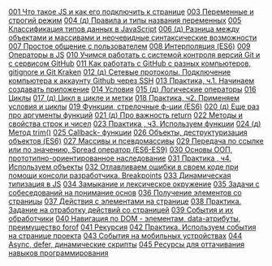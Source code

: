 
[001 Что такое JS и как его подключить к странице](001%20Что%20такое%20JS%20и%20как%20его%20подключить%20к%20странице.md)
[003 Переменные и строгий режим](003%20Переменные%20и%20строгий%20режим.md)
[004 (д) Правила и типы названия переменных](004%20(д)%20Правила%20и%20типы%20названия%20переменных.md)
[005 Классификация типов данных в JavaScript](005%20Классификация%20типов%20данных%20в%20JavaScript.md)
[006 (д) Разница между объектами и массивами и неочевидные синтаксические возможности](006%20(д)%20Разница%20между%20объектами%20и%20массивами%20и%20неочевидные%20синтаксические%20возможности.md)
[007 Простое общение с пользователем](007%20Простое%20общение%20с%20пользователем.md)
[008 Интерполяция (ES6)](008%20Интерполяция%20(ES6).md)
[009 Операторы в JS](009%20Операторы%20в%20JS.md)
[010 Учимся работать с системой контроля версий Git и с сервисом GitHub](010%20Учимся%20работать%20с%20системой%20контроля%20версий%20Git%20и%20с%20сервисом%20GitHub.md)
[011 Как работать с GitHub с разных компьютеров, gitignore и Git Kraken](011%20Как%20работать%20с%20GitHub%20с%20разных%20компьютеров,%20gitignore%20и%20Git%20Kraken.md)
[012 (д) Сетевые протоколы. Подключение компьютера к аккаунту Github через SSH](012%20(д)%20Сетевые%20протоколы.%20Подключение%20компьютера%20к%20аккаунту%20Github%20через%20SSH.md)
[013 Практика, ч.1. Начинаем создавать приложение](013%20Практика,%20ч.1.%20Начинаем%20создавать%20приложение.md)
[014 Условия](014%20Условия.md)
[015 (д) Логические операторы](015%20(д)%20Логические%20операторы.md)
[016 Циклы](016%20Циклы.md)
[017 (д) Цикл в цикле и метки](017%20(д)%20Цикл%20в%20цикле%20и%20метки.md)
[018 Практика, ч2. Применяем условия и циклы](018%20Практика,%20ч2.%20Применяем%20условия%20и%20циклы.md)
[019 Функции, стрелочные ф-ции (ES6)](019%20Функции,%20стрелочные%20ф-ции%20(ES6).md)
[020 (д) Еще раз про аргументы функций](020%20(д)%20Еще%20раз%20про%20аргументы%20функций.md)
[021 (д) Про важность return](021%20(д)%20Про%20важность%20return.md)
[022 Методы и свойства строк и чисел](022%20Методы%20и%20свойства%20строк%20и%20чисел.md)
[023 Практика , ч3. Используем функции](023%20Практика%20,%20ч3.%20Используем%20функции.md)
[024 (д) Метод trim()](024%20(д)%20Метод%20trim().md)
[025 Callback- функции](025%20Callback-%20функции.md)
[026 Объекты, деструктуризация объектов (ES6)](026%20Объекты,%20деструктуризация%20объектов%20(ES6).md)
[027 Массивы и псевдомассивы](027%20Массивы%20и%20псевдомассивы.md)
[029 Передача по ссылке или по значению, Spread оператор (ES6-ES9)](029%20Передача%20по%20ссылке%20или%20по%20значению,%20Spread%20оператор%20(ES6-ES9).md)
[030 Основы ООП, прототипно-ориентированное наследование](030%20Основы%20ООП,%20прототипно-ориентированное%20наследование.md)
[031 Практика , ч4. Используем объекты](031%20Практика%20,%20ч4.%20Используем%20объекты.md)
[032 Отлавливаем ошибки в своем коде при помощи консоли разработчика. Breakpoints](032%20Отлавливаем%20ошибки%20в%20своем%20коде%20при%20помощи%20консоли%20разработчика.%20Breakpoints.md)
[033 Динамическая типизация в JS](033%20Динамическая%20типизация%20в%20JS.md)
[034 Замыкание и лексическое окружение](034%20Замыкание%20и%20лексическое%20окружение.md)
[035 Задачи с собеседований на понимание основ](035%20Задачи%20с%20собеседований%20на%20понимание%20основ.md)
[036 Получение элементов со страницы](036%20Получение%20элементов%20со%20страницы.md)
[037 Действия с элементами на странице](037%20Действия%20с%20элементами%20на%20странице.md)
[038 Практика. Задание на отработку действий со страницей](038%20Практика.%20Задание%20на%20отработку%20действий%20со%20страницей.md)
[039 События и их обработчики](039%20События%20и%20их%20обработчики.md)
[040 Навигация по DOM - элементам, data-атрибуты, преимущество forof](040%20Навигация%20по%20DOM%20-%20элементам,%20data-атрибуты,%20преимущество%20forof.md)
[041 Рекурсия](041%20Рекурсия.md)
[042 Практика. Используем события на странице проекта](042%20Практика.%20Используем%20события%20на%20странице%20проекта.md)
[043 События на мобильных устройствах](043%20События%20на%20мобильных%20устройствах.md)
[044 Async, defer, динамические скрипты](044%20Async,%20defer,%20динамические%20скрипты.md)
[045 Ресурсы для оттачивания навыков программирования](045%20Ресурсы%20для%20оттачивания%20навыков%20программирования.md)